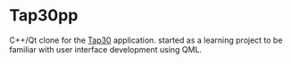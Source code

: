 # Tap30pp

C++/Qt clone for the [Tap30] application. started as a learning project to be familiar with user interface development using QML.


[Tap30]: https://tapsi.ir